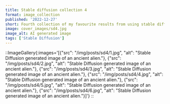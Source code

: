 ```yaml
---
title: Stable diffusion collection 4
format: image_collection
published: '2022-12-27'
short: Fourth collection of my favourite results from using stable diffusion.
image: cover_images/sd4.jpg
image_alt: AI generated image
tags: ['Stable Diffusion']
---
```


::ImageGallery{:images='[{"src": "/img/posts/sd4/1.jpg", "alt": "Stable Diffusion generated image of an ancient alien."}, {"src": "/img/posts/sd4/2.jpg", "alt": "Stable Diffusion generated image of an ancient alien."}, {"src": "/img/posts/sd4/3.jpg", "alt": "Stable Diffusion generated image of an ancient alien."}, {"src": "/img/posts/sd4/4.jpg", "alt": "Stable Diffusion generated image of an ancient alien."}, {"src": "/img/posts/sd4/5.jpg", "alt": "Stable Diffusion generated image of an ancient alien."}, {"src": "/img/posts/sd4/6.jpg", "alt": "Stable Diffusion generated image of an ancient alien."}]'}
::
